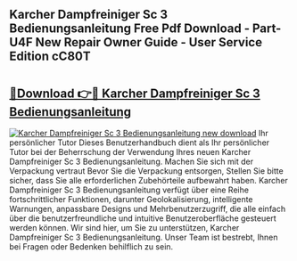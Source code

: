 ## Karcher Dampfreiniger Sc 3 Bedienungsanleitung Free Pdf Download - Part-U4F New Repair Owner Guide - User Service Edition cC80T

# <h2><a href="http://df3z368.blite.top/?on=Karcher+Dampfreiniger+Sc+3+Bedienungsanleitung">🔗Download 👉🔴 Karcher Dampfreiniger Sc 3 Bedienungsanleitung</a></h2>

[![Karcher Dampfreiniger Sc 3 Bedienungsanleitung new download](https://i.imgur.com/lujVjoI.png)](http://df3z368.blite.top/?on=Karcher+Dampfreiniger+Sc+3+Bedienungsanleitung)
Ihr persönlicher Tutor Dieses Benutzerhandbuch dient als Ihr persönlicher Tutor bei der Beherrschung der Verwendung Ihres neuen Karcher Dampfreiniger Sc 3 Bedienungsanleitung. Machen Sie sich mit der Verpackung vertraut Bevor Sie die Verpackung entsorgen, Stellen Sie bitte sicher, dass Sie alle erforderlichen Zubehörteile aufbewahrt haben. Karcher Dampfreiniger Sc 3 Bedienungsanleitung verfügt über eine Reihe fortschrittlicher Funktionen, darunter Geolokalisierung, intelligente Warnungen, anpassbare Designs und Mehrbenutzerzugriff, die alle einfach über die benutzerfreundliche und intuitive Benutzeroberfläche gesteuert werden können. Wir sind hier, um Sie zu unterstützen, Karcher Dampfreiniger Sc 3 Bedienungsanleitung. Unser Team ist bestrebt, Ihnen bei Fragen oder Bedenken behilflich zu sein.

